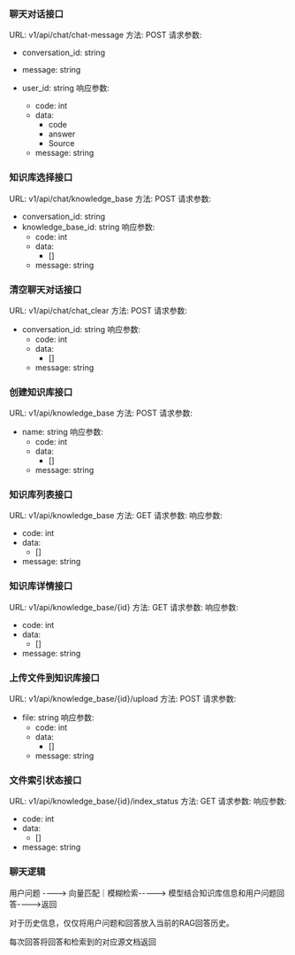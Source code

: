 ### 聊天对话接口

URL: v1/api/chat/chat-message
方法: POST
请求参数:
- conversation_id: string
- message: string
- user_id: string
响应参数:

  - code: int
  - data: 
    - code
    - answer
    - Source
  - message: string

### 知识库选择接口
URL: v1/api/chat/knowledge_base
方法: POST
请求参数:
- conversation_id: string
- knowledge_base_id: string
响应参数:
  - code: int
  - data: 
    - []
  - message: string


### 清空聊天对话接口
URL: v1/api/chat/chat_clear
方法: POST
请求参数:
- conversation_id: string
响应参数:
  - code: int
  - data: 
    - []
  - message: string

### 创建知识库接口
URL: v1/api/knowledge_base
方法: POST
请求参数:
- name: string
响应参数:
  - code: int
  - data: 
    - []
  - message: string

### 知识库列表接口
URL: v1/api/knowledge_base
方法: GET
请求参数:
响应参数:
  - code: int
  - data: 
    - []
  - message: string

### 知识库详情接口
URL: v1/api/knowledge_base/{id}
方法: GET
请求参数:
响应参数:
  - code: int
  - data: 
    - []
  - message: string

### 上传文件到知识库接口
URL: v1/api/knowledge_base/{id}/upload
方法: POST
请求参数:
- file: string
响应参数:
  - code: int
  - data: 
    - []
  - message: string

### 文件索引状态接口
URL: v1/api/knowledge_base/{id}/index_status
方法: GET
请求参数:
响应参数:
  - code: int
  - data: 
    - []
  - message: string

### 聊天逻辑

用户问题 ----> 向量匹配｜模糊检索-----> 模型结合知识库信息和用户问题回答---->返回

对于历史信息，仅仅将用户问题和回答放入当前的RAG回答历史。

每次回答将回答和检索到的对应源文档返回


